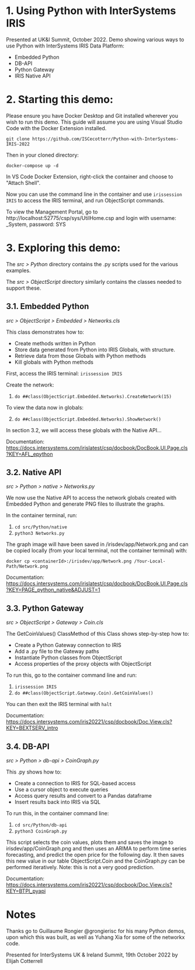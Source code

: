 # 1. Using Python with InterSystems IRIS
Presented at UK&I Summit, October 2022.
Demo showing various ways to use Python with InterSystems IRIS Data Platform:
* Embedded Python
* DB-API
* Python Gateway
* IRIS Native API

# 2. Starting this demo:
Please ensure you have Docker Desktop and Git installed wherever you wish to run this demo. This guide will assume you are using Visual Studio Code with the Docker Extension installed.

``` 
git clone https://github.com/ISCecotterr/Python-with-InterSystems-IRIS-2022
```

Then in your cloned directory:

```
docker-compose up -d 
```

In VS Code Docker Extension, right-click the container and choose to "Attach Shell".

Now you can use the command line in the container and use ```irissession IRIS``` to access the IRIS terminal, and run ObjectScript commands.

To view the Management Portal, go to http://localhost:52775/csp/sys/UtilHome.csp and login with username: _System, password: SYS

# 3. Exploring this demo:
The *src > Python* directory contains the .py scripts used for the various examples.

The *src > ObjectScript* directory similarly contains the classes needed to support these.

## 3.1. Embedded Python
*src > ObjectScript > Embedded > Networks.cls*

This class demonstrates how to:
* Create methods written in Python
* Store data generated from Python into IRIS Globals, with structure.
* Retrieve data from those Globals with Python methods
* Kill globals with Python methods

First, access the IRIS terminal: ```irissession IRIS```

Create the network:

1. ```do ##class(ObjectScript.Embedded.Networks).CreateNetwork(15)```

To view the data now in globals:

2. ```do ##class(ObjectScript.Embedded.Networks).ShowNetwork()```

In section 3.2, we will access these globals with the Native API...

Documentation: https://docs.intersystems.com/irislatest/csp/docbook/DocBook.UI.Page.cls?KEY=AFL_epython 

## 3.2. Native API
*src > Python > native > Networks.py*

We now use the Native API to access the network globals created with Embedded Python and generate PNG files to illustrate the graphs.

In the container terminal, run:
1. ```cd src/Python/native```
2. ```python3 Networks.py```

The graph image will have been saved in /irisdev/app/Network.png and can be copied locally (from your local terminal, not the container terminal) with:

```docker cp <containerId>:/irisdev/app/Network.png /Your-Local-Path/Network.png```

Documentation: https://docs.intersystems.com/irislatest/csp/docbook/DocBook.UI.Page.cls?KEY=PAGE_python_native&ADJUST=1

## 3.3. Python Gateway
*src > ObjectScript > Gateway > Coin.cls*

The GetCoinValues() ClassMethod of this Class shows step-by-step how to:
* Create a Python Gateway connection to IRIS
* Add a .py file to the Gateway paths
* Instantiate Python classes from ObjectScript
* Access properties of the proxy objects with ObjectScript

To run this, go to the container command line and run:
1. ```irissession IRIS```
2. ```do ##class(ObjectScript.Gateway.Coin).GetCoinValues()```

You can then exit the IRIS terminal with ```halt```

Documentation: https://docs.intersystems.com/iris20221/csp/docbook/Doc.View.cls?KEY=BEXTSERV_intro

## 3.4. DB-API
*src > Python > db-api > CoinGraph.py*

This .py shows how to:
* Create a connection to IRIS for SQL-based access
* Use a cursor object to execute queries
* Access query results and convert to a Pandas dataframe
* Insert results back into IRIS via SQL

To run this, in the container command line:
1. ```cd src/Python/db-api```
2. ```python3 CoinGraph.py```

This script selects the coin values, plots them and saves the image to irisdev/app/CoinGraph.png and then uses an ARIMA to perform time series forecasting, and predict the open price for the following day. It then saves this new value in our table ObjectScript.Coin and the CoinGraph.py can be performed iteratively. Note: this is not a very good prediction.

Documentation: https://docs.intersystems.com/iris20221/csp/docbook/Doc.View.cls?KEY=BTPI_pyapi

# Notes
Thanks go to Guillaume Rongier @grongierisc for his many Python demos, upon which this was built, as well as Yuhang Xia for some of the networkx code.

Presented for InterSystems UK & Ireland Summit, 19th October 2022 by Elijah Cotterrell
